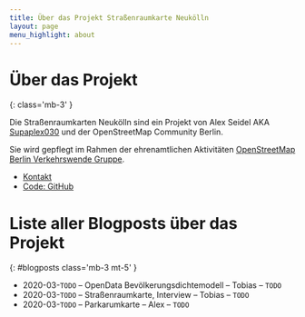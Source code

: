 ```yaml
---
title: Über das Projekt Straßenraumkarte Neukölln
layout: page
menu_highlight: about
---
```


# Über das Projekt
{: class='mb-3' }

Die Straßenraumkarten Neukölln sind ein Projekt von Alex Seidel AKA [Supaplex030](https://www.openstreetmap.org/user/Supaplex030/) und der OpenStreetMap Community Berlin.

Sie wird gepflegt im Rahmen der ehrenamtlichen Aktivitäten [OpenStreetMap Berlin Verkehrswende Gruppe](https://wiki.openstreetmap.org/wiki/Berlin/Verkehrswende).

* [Kontakt](contact)
* [Code: GitHub](https://github.com/SupaplexOSM/strassenraumkarte-neukoelln/)

# Liste aller Blogposts über das Projekt
{: #blogposts class='mb-3 mt-5' }

* 2020-03-```TODO``` – OpenData Bevölkerungsdichtemodell – Tobias – ```TODO```
* 2020-03-```TODO``` – Straßenraumkarte, Interview – Tobias – ```TODO```
* 2020-03-```TODO``` – Parkarumkarte – Alex – ```TODO```
